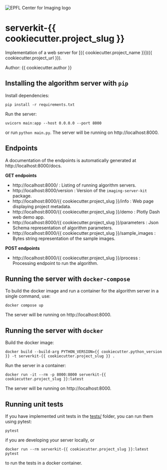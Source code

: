 ![EPFL Center for Imaging logo](https://imaging.epfl.ch/resources/logo-for-gitlab.svg)
# serverkit-{{ cookiecutter.project_slug }}

Implementation of a web server for [{{ cookiecutter.project_name }}]({{ cookiecutter.project_url }}).

Author: {{ cookiecutter.author }}

## Installing the algorithm server with `pip`

Install dependencies:

```
pip install -r requirements.txt
```

Run the server:

```
uvicorn main:app --host 0.0.0.0 --port 8000
```

or run `python main.py`. The server will be running on http://localhost:8000.

## Endpoints

A documentation of the endpoints is automatically generated at http://localhost:8000/docs.

**GET endpoints**

- http://localhost:8000/ : Listing of running algorithm servers.
- http://localhost:8000/version : Version of the `imaging-server-kit` package.
- http://localhost:8000/{{ cookiecutter.project_slug }}/info : Web page displaying project metadata.
- http://localhost:8000/{{ cookiecutter.project_slug }}/demo : Plotly Dash web demo app.
- http://localhost:8000/{{ cookiecutter.project_slug }}/parameters : Json Schema representation of algorithm parameters.
- http://localhost:8000/{{ cookiecutter.project_slug }}/sample_images : Bytes string representation of the sample images.

**POST endpoints**

- http://localhost:8000/{{ cookiecutter.project_slug }}/process : Processing endpoint to run the algorithm.

## Running the server with `docker-compose`

To build the docker image and run a container for the algorithm server in a single command, use:

```
docker compose up
```

The server will be running on http://localhost:8000.

## Running the server with `docker`

Build the docker image:

```
docker build --build-arg PYTHON_VERSION={{ cookiecutter.python_version }} -t serverkit-{{ cookiecutter.project_slug }} .
```

Run the server in a container:

```
docker run -it --rm -p 8000:8000 serverkit-{{ cookiecutter.project_slug }}:latest
```

The server will be running on http://localhost:8000.

## Running unit tests

If you have implemented unit tests in the [tests/](./tests/) folder, you can run them using pytest:

```
pytest
```

if you are developing your server locally, or

```
docker run --rm serverkit-{{ cookiecutter.project_slug }}:latest pytest
```

to run the tests in a docker container.

<!-- ## Sample images provenance -->

<!-- Fill if necessary. -->
